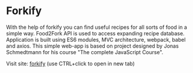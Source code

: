 # Forkify

With the help of forkify you can find useful recipes for all sorts of food in a simple way. Food2Fork API is used to access expanding recipe database. Application is built using ES6 modules, MVC architecture, webpack, babel and axios. This simple web-app is based on project designed by Jonas Schmedtmann for his course "The complete JavaScript Course".

Visit site: 
 <a href="https://danogo.github.io/forkify/" target="_blank">forkify</a> (use CTRL+click to open in new tab)